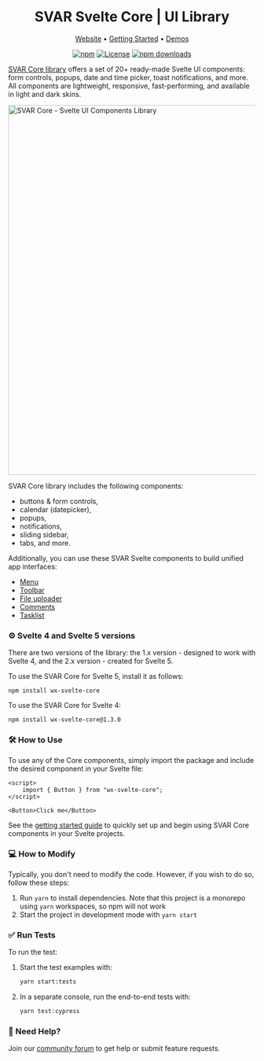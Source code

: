 <div align="center">
	
# SVAR Svelte Core | UI Library

</div>

<div align="center">

[Website](https://svar.dev/svelte/core/) • [Getting Started](https://docs.svar.dev/svelte/core/getting_started/) • [Demos](https://docs.svar.dev/svelte/core/samples/#/calendar/willow)

</div>

<div align="center">

[![npm](https://img.shields.io/npm/v/wx-svelte-core.svg)](https://www.npmjs.com/package/wx-svelte-core)
[![License](https://img.shields.io/github/license/svar-widgets/core)](https://github.com/svar-widgets/core/blob/main/license.txt)
[![npm downloads](https://img.shields.io/npm/dm/wx-svelte-core.svg)](https://www.npmjs.com/package/wx-svelte-core)

</div>

[SVAR Core library](https://svar.dev/svelte/core/) offers a set of 20+ ready-made Svelte UI components: form controls, popups, date and time picker, toast notifications, and more. All components are lightweight, responsive, fast-performing, and available in light and dark skins.

<img src="https://svar.dev/images/github/github-core.png" alt="SVAR Core - Svelte UI Components Library" style="width: 752px;">

SVAR Core library includes the following components:

- buttons & form controls,
- calendar (datepicker),
- popups,
- notifications,
- sliding sidebar,
- tabs, and more.

Additionally, you can use these SVAR Svelte components to build unified app interfaces:

-   [Menu](https://www.npmjs.com/package/wx-svelte-menu)
-   [Toolbar](https://www.npmjs.com/package/wx-svelte-toolbar)
-   [File uploader](https://www.npmjs.com/package/wx-svelte-uploader)
-   [Comments](https://www.npmjs.com/package/wx-svelte-comments)
-   [Tasklist](https://www.npmjs.com/package/wx-svelte-tasklist)

### :gear: Svelte 4 and Svelte 5 versions

There are two versions of the library: the 1.x version - designed to work with Svelte 4, and the 2.x version - created for Svelte 5.

To use the SVAR Core for Svelte 5, install it as follows:

```
npm install wx-svelte-core
```

To use the SVAR Core for Svelte 4:

```
npm install wx-svelte-core@1.3.0
```

### :hammer_and_wrench: How to Use

To use any of the Core components, simply import the package and include the desired component in your Svelte file:

```svelte
<script>
	import { Button } from "wx-svelte-core";
</script>

<Button>Click me</Button>
```

See the [getting started guide](https://docs.svar.dev/svelte/core/getting_started/) to quickly set up and begin using SVAR Core components in your Svelte projects.

### :computer: How to Modify

Typically, you don't need to modify the code. However, if you wish to do so, follow these steps:

1. Run `yarn` to install dependencies. Note that this project is a monorepo using `yarn` workspaces, so npm will not work
2. Start the project in development mode with `yarn start`

### :white_check_mark: Run Tests

To run the test:

1. Start the test examples with:
    ```sh
    yarn start:tests
    ```
2. In a separate console, run the end-to-end tests with:
    ```sh
    yarn test:cypress
    ```

### :speech_balloon: Need Help?

Join our [community forum](https://forum.svar.dev) to get help or submit feature requests.
